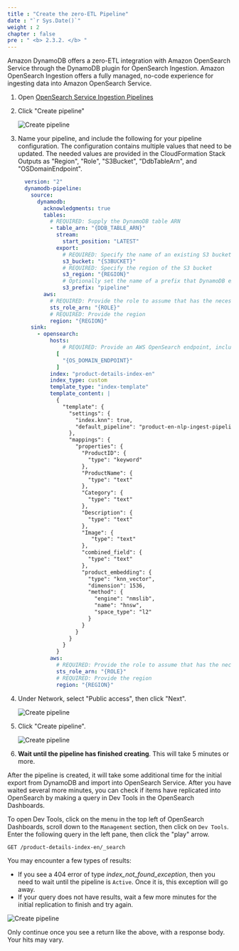 ```yaml
---
title : "Create the zero-ETL Pipeline"
date : "`r Sys.Date()`"
weight : 2
chapter : false
pre : " <b> 2.3.2. </b> "
---
```


Amazon DynamoDB offers a zero-ETL integration with Amazon OpenSearch Service through the DynamoDB plugin for OpenSearch Ingestion. Amazon OpenSearch Ingestion offers a fully managed, no-code experience for ingesting data into Amazon OpenSearch Service.

1. Open [OpenSearch Service Ingestion Pipelines](https://us-west-2.console.aws.amazon.com/aos/home?region=us-west-2#opensearch/ingestion-pipelines) 
    
2. Click "Create pipeline"
    
    ![Create pipeline](/images/2/2.3/1.jpg)
    
3. Name your pipeline, and include the following for your pipeline configuration. The configuration contains multiple values that need to be updated. The needed values are provided in the CloudFormation Stack Outputs as "Region", "Role", "S3Bucket", "DdbTableArn", and "OSDomainEndpoint".
    
    ```yaml
      version: "2"
      dynamodb-pipeline:
        source:
          dynamodb:
            acknowledgments: true
            tables:
              # REQUIRED: Supply the DynamoDB table ARN
              - table_arn: "{DDB_TABLE_ARN}"
                stream:
                  start_position: "LATEST"
                export:
                  # REQUIRED: Specify the name of an existing S3 bucket for DynamoDB to write export data files to
                  s3_bucket: "{S3BUCKET}"
                  # REQUIRED: Specify the region of the S3 bucket
                  s3_region: "{REGION}"
                  # Optionally set the name of a prefix that DynamoDB export data files are written to in the bucket.
                  s3_prefix: "pipeline"
            aws:
              # REQUIRED: Provide the role to assume that has the necessary permissions to DynamoDB, OpenSearch, and S3.
              sts_role_arn: "{ROLE}"
              # REQUIRED: Provide the region
              region: "{REGION}"
        sink:
          - opensearch:
              hosts:
                  # REQUIRED: Provide an AWS OpenSearch endpoint, including https://
                [
                  "{OS_DOMAIN_ENDPOINT}"
                ]
              index: "product-details-index-en"
              index_type: custom
              template_type: "index-template"
              template_content: |
                {
                  "template": {
                    "settings": {
                      "index.knn": true,
                      "default_pipeline": "product-en-nlp-ingest-pipeline"
                    },
                    "mappings": {
                      "properties": {
                        "ProductID": {
                          "type": "keyword"
                        },
                        "ProductName": {
                          "type": "text"
                        },
                        "Category": {
                          "type": "text"
                        },
                        "Description": {
                          "type": "text"
                        },
                        "Image": {
                           "type": "text"
                        },
                        "combined_field": {
                          "type": "text"
                        },
                        "product_embedding": {
                          "type": "knn_vector",
                          "dimension": 1536,
                          "method": {
                            "engine": "nmslib",
                            "name": "hnsw",
                            "space_type": "l2"
                          }
                        }
                      }
                    }
                  }
                }
              aws:
                # REQUIRED: Provide the role to assume that has the necessary permissions to DynamoDB, OpenSearch, and S3.
                sts_role_arn: "{ROLE}"
                # REQUIRED: Provide the region
                region: "{REGION}"
    ```
    
4. Under Network, select "Public access", then click "Next".
    
    ![Create pipeline](/images/2/2.3/2.jpg)
    
5. Click "Create pipeline".
    
    ![Create pipeline](/images/2/2.3/3.jpg)
    
6. **Wait until the pipeline has finished creating**. This will take 5 minutes or more.
    

After the pipeline is created, it will take some additional time for the initial export from DynamoDB and import into OpenSearch Service. After you have waited several more minutes, you can check if items have replicated into OpenSearch by making a query in Dev Tools in the OpenSearch Dashboards.

To open Dev Tools, click on the menu in the top left of OpenSearch Dashboards, scroll down to the `Management` section, then click on `Dev Tools`. Enter the following query in the left pane, then click the "play" arrow.

```text
GET /product-details-index-en/_search
```

You may encounter a few types of results:

- If you see a 404 error of type _index_not_found_exception_, then you need to wait until the pipeline is `Active`. Once it is, this exception will go away.
- If your query does not have results, wait a few more minutes for the initial replication to finish and try again.

![Create pipeline](/images/2/2.3/4.jpg)

Only continue once you see a return like the above, with a response body. Your hits may vary.